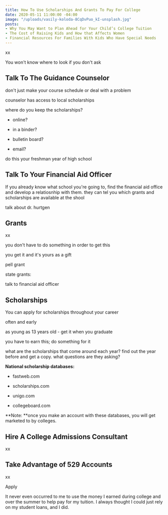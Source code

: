 ```yaml
---
title: How To Use Scholarships And Grants To Pay For College
date: 2020-05-11 11:00:00 -04:00
image: "/uploads/vasily-koloda-8CqDvPuo_kI-unsplash.jpg"
posts:
- Why You May Want to Plan Ahead for Your Child’s College Tuition
- The Cost of Raising Kids and How that Affects Women
- Financial Resources For Families With Kids Who Have Special Needs
---
```


xx

You won't know where to look if you don't ask

## Talk To The Guidance Counselor

don't just make your course schedule or deal with a problem

counselor has access to local scholarships

where do you keep the scholarships? 

- online?

- in a binder?

- bulletin board?

- email?

do this your freshman year of high school

## Talk To Your Financial Aid Officer

If you already know what school you're going to, find the financial aid office and develop a relatiosnhip with them. they can tel you which grants and scholarships are available at the shool

talk about dr. hurtgen

## Grants

xx

you don't have to do something in order to get this

you get it and it's yours as a gift

pell grant

state grants: 

talk to financial aid officer

## Scholarships

You can apply for scholarships throughout your career

often and early

as young as 13 years old - get it when you graduate

you have to earn this; do something for it

what are the scholarships that come around each year? find out the year before and get a copy. what questions are they asking?

**National scholarship databases:**

* fastweb.com 

* scholarships.com

* unigo.com

* collegeboard.com

**Note: **once you make an account with these databases, you will get marketed to by colleges.

## Hire A College Admissions Consultant

xx

## Take Advantage of 529 Accounts

xx

Apply 

It never even occurred to me to use the money I earned during college and over the summer to help pay for my tuition. I always thought I could just rely on my student loans, and I did.
